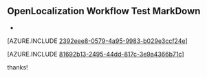 ## OpenLocalization Workflow Test MarkDown
* 

[AZURE.INCLUDE [2392eee8-0579-4a95-9983-b029e3ccf24e](calleeMd1.md)]



[AZURE.INCLUDE [81692b13-2495-44dd-817c-3e9a4366b71c](calleeMd2.md)]

 
thanks!